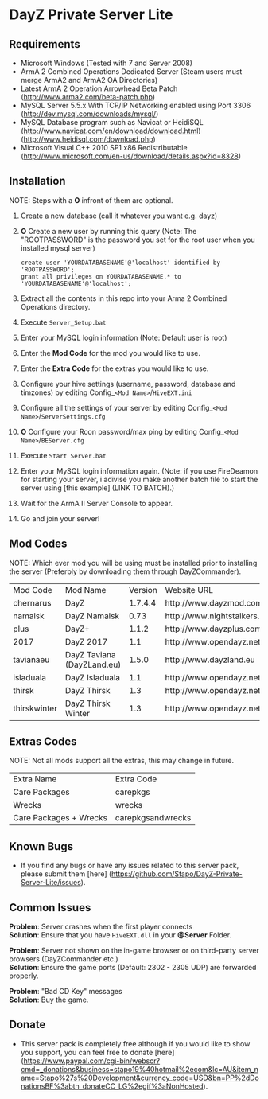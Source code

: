 DayZ Private Server Lite
========================

Requirements
-------------

 - Microsoft Windows (Tested with 7 and Server 2008)
 - ArmA 2 Combined Operations Dedicated Server (Steam users must merge ArmA2 and ArmA2 OA Directories)
 - Latest ArmA 2 Operation Arrowhead Beta Patch (http://www.arma2.com/beta-patch.php)
 - MySQL Server 5.5.x With TCP/IP Networking enabled using Port 3306 (http://dev.mysql.com/downloads/mysql/)
 - MySQL Database program such as Navicat or HeidiSQL (http://www.navicat.com/en/download/download.html) (http://www.heidisql.com/download.php)
 - Microsoft Visual C++ 2010 SP1 x86 Redistributable (http://www.microsoft.com/en-us/download/details.aspx?id=8328)

Installation
------------

 NOTE: Steps with a **O** infront of them are optional.

 1. Create a new database (call it whatever you want e.g. dayz)
 2. **O** Create a new user by running this query (Note: The "ROOTPASSWORD" is the password you set for the root user when you installed mysql server)
 
		create user 'YOURDATABASENAME'@'localhost' identified by 'ROOTPASSWORD';
		grant all privileges on YOURDATABASENAME.* to 'YOURDATABASENAME'@'localhost';
		
 1. Extract all the contents in this repo into your Arma 2 Combined Operations directory.
 2. Execute `Server_Setup.bat`
 3. Enter your MySQL login information (Note: Default user is root)
 4. Enter the **Mod Code** for the mod you would like to use.
 5. Enter the **Extra Code** for the extras you would like to use.
 6. Configure your hive settings (username, password, database and timzones) by editing Config_`<Mod Name>`/`HiveEXT.ini`
 7. Configure all the settings of your server by editing Config_`<Mod Name>`/`ServerSettings.cfg`
 8. **O** Configure your Rcon password/max ping by editing Config_`<Mod Name>`/`BEServer.cfg`
 9. Execute `Start Server.bat`
 10. Enter your MySQL login information again. (Note: if you use FireDeamon for starting your server, i adivise you make another batch file to start the server using [this example] (LINK TO BATCH).)
 11. Wait for the ArmA II Server Console to appear.
 12. Go and join your server!
 
Mod Codes
---------

 NOTE: Which ever mod you will be using must be installed prior to installing the server (Preferbly by downloading them through DayZCommander).

<table>
  <tr>
    <td>Mod Code</td><td>Mod Name</td><td>Version</td><td>Website URL</td>
  </tr>
  <tr>
    <td>chernarus</td><td>DayZ</td><td>1.7.4.4</td><td>http://www.dayzmod.com</td>
  </tr>
  <tr>
    <td>namalsk</td><td>DayZ Namalsk</td><td>0.73</td><td>http://www.nightstalkers.cz</td>
  </tr>
  <tr>
    <td>plus</td><td>DayZ+</td><td>1.1.2</td><td>http://www.dayzplus.com</td>
  </tr>
  <tr>
    <td>2017</td><td>DayZ 2017</td><td>1.1</td><td>http://www.opendayz.net</td>
  </tr>
  <tr>
    <td>tavianaeu</td><td>DayZ Taviana (DayZLand.eu)</td><td>1.5.0</td><td>http://www.dayzland.eu</td>
  </tr>
  <tr>
    <td>isladuala</td><td>DayZ Isladuala</td><td>1.1</td><td>http://www.opendayz.net</td>
  </tr>
  <tr>
    <td>thirsk</td><td>DayZ Thirsk</td><td>1.3</td><td>http://www.opendayz.net</td>
  </tr>
  <tr>
    <td>thirskwinter</td><td>DayZ Thirsk Winter</td><td>1.3</td><td>http://www.opendayz.net</td>
  </tr>
</table>

Extras Codes
------------

 NOTE: Not all mods support all the extras, this may change in future.

<table>
  <tr>
    <td>Extra Name</td><td>Extra Code</td>
  </tr>
  <tr>
    <td>Care Packages</td><td>carepkgs</td>
  </tr>
  <tr>
    <td>Wrecks</td><td>wrecks</td>
  </tr>
  <tr>
    <td>Care Packages + Wrecks</td><td>carepkgsandwrecks</td>
  </tr>
</table>

Known Bugs
----------

 - If you find any bugs or have any issues related to this server pack, please submit them [here] (https://github.com/Stapo/DayZ-Private-Server-Lite/issues).

Common Issues
-------------

**Problem**: Server crashes when the first player connects	
**Solution**: Ensure that you have `HiveEXT.dll` in your **@Server** Folder.

**Problem**: Server not shown on the in-game browser or on third-party server browsers (DayZCommander etc.)       
**Solution**: Ensure the game ports (Default: 2302 - 2305 UDP) are forwarded properly. 

**Problem**: "Bad CD Key" messages	
**Solution**: Buy the game.

Donate
------

 - This server pack is completely free although if you would like to show you support, you can feel free to donate [here] (https://www.paypal.com/cgi-bin/webscr?cmd=_donations&business=stapo19%40hotmail%2ecom&lc=AU&item_name=Stapo%27s%20Development&currency_code=USD&bn=PP%2dDonationsBF%3abtn_donateCC_LG%2egif%3aNonHosted).
